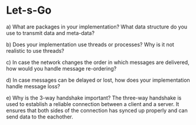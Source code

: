 # Let-s-Go

a) What are packages in your implementation? What data structure do you use to transmit data and meta-data?

b) Does your implementation use threads or processes? Why is it not realistic to use threads?

c) In case the network changes the order in which messages are delivered, how would you handle message re-ordering?

d) In case messages can be delayed or lost, how does your implementation handle message loss?


e) Why is the 3-way handshake important?
The three-way handshake is used to establish a reliable connection between a client and a server. It ensures that both sides of the connection has synced up properly and can send data to the eachother.